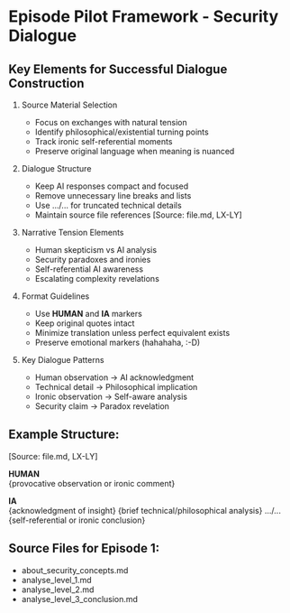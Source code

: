 # Episode Pilot Framework - Security Dialogue

## Key Elements for Successful Dialogue Construction

1. Source Material Selection
   - Focus on exchanges with natural tension
   - Identify philosophical/existential turning points
   - Track ironic self-referential moments
   - Preserve original language when meaning is nuanced

2. Dialogue Structure
   - Keep AI responses compact and focused
   - Remove unnecessary line breaks and lists
   - Use .../... for truncated technical details
   - Maintain source file references [Source: file.md, LX-LY]

3. Narrative Tension Elements
   - Human skepticism vs AI analysis
   - Security paradoxes and ironies
   - Self-referential AI awareness
   - Escalating complexity revelations

4. Format Guidelines
   - Use **HUMAN** and **IA** markers
   - Keep original quotes intact
   - Minimize translation unless perfect equivalent exists
   - Preserve emotional markers (hahahaha, :-D)

5. Key Dialogue Patterns
   - Human observation -> AI acknowledgment
   - Technical detail -> Philosophical implication
   - Ironic observation -> Self-aware analysis
   - Security claim -> Paradox revelation

## Example Structure:

[Source: file.md, LX-LY]

**HUMAN**  
{provocative observation or ironic comment}

**IA**  
{acknowledgment of insight}
{brief technical/philosophical analysis}
.../...
{self-referential or ironic conclusion}

## Source Files for Episode 1:
- about_security_concepts.md
- analyse_level_1.md
- analyse_level_2.md
- analyse_level_3_conclusion.md 
